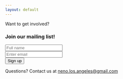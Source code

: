 ```yaml
---
layout: default
---
```

<p class="header-light"> Want to get involved?</p>
<h3> Join our mailing list!</h3>

<form method="POST" action="https://api.sheetmonkey.io/form/saj4XFEdD4XTXiU9fCxGuC" id="contact-form">
  <div class="form-group my-2">
    <input type="name" class="form-control" name="Name" aria-describedby="nameHelp" placeholder="Full name">
  </div>
  <div class="form-group my-2">
    <input type="email" class="form-control" name="Email" aria-describedby="emailHelp" placeholder="Enter email">
  </div>
  <button type="submit" class="btn btn-primary button-signup my-2">Sign up</button>
</form>

<p class="email-call my-4">Questions? Contact us at <a href="mailto:neno.los.angeles@gmail.com">neno.los.angeles@gmail.com</a></p>
